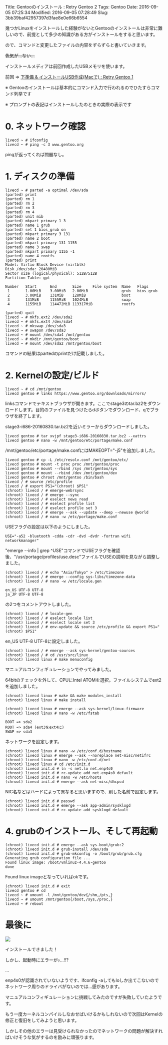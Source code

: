 Title: Gentooのインストール : Retry Gentoo 2
Tags: Gentoo
Date: 2016-09-05 07:25:34
Modified: 2016-09-05 07:28:49
Slug: 3bb39baf42957397d3fae8e0e66b6554

幾つかLinuxをインストールした経験がないとGentooのインストールは非常に難しいので、前提として多少の知識がある方がインストールをすると思います。

ので、コマンドと変更したファイルの内容をずらずらと書いていきます。

~~色気が...ない...~~

インストールメディアは前回作成したUSBメモリを使います。

前回 => [下準備 & インストールUSB作成(Macで) : Retry Gentoo 1](http://blog.muuny-blue.info/8a2d334536b2f4146af8cf46acd85110.html "下準備 & インストールUSB作成(Macで) : Retry Gentoo 1")

※ Gentooのインストールは基本的にコマンド入力で行われるのでひたすらコマンド列挙です

※ プロンプトの表記はインストールしたのときの実際の表示です

# 0. ネットワーク確認

```
livecd ~ # ifconfig
livecd ~ # ping -c 3 www.gentoo.org
```

pingが返ってくれば問題なし。

# 1. ディスクの準備

```
livecd ~ # parted -a optimal /dev/sda
(parted) print
(parted) rm 1
(parted) rm 2
(parted) rm 3
(parted) rm 4
(parted) unit mib
(parted) mkpart primary 1 3
(parted) name 1 grub
(parted) set 1 bios_grub on
(parted) mkpart primary 3 131
(parted) name 2 boot
(parted) mkpart primary 131 1155
(parted) name 3 swap
(parted) mkpart primary 1155 -1
(parted) name 4 rootfs
(parted) print
Model: Virtio Block Device (virtblk)
Disk /dev/sda: 20480MiB
Sector size (logical/physical): 512B/512B
Partition Table: gpt
  
Number   Start      End       Size     File system  Name   Flags
 1       1.00MiB    3.00MiB   2.00MiB               grub   bios_grub
 2       3.00MiB    131MiB    128MiB                boot
 3       131MiB     1155MiB   1024MiB               swap
 4       1155MiB    114472MiB 113317MiB             rootfs

(parted) quit
livecd ~ # mkfs.ext2 /dev/sda2
livecd ~ # mkfs.ext4 /dev/sda4
livecd ~ # mkswap /dev/sda3
livecd ~ # swapon /dev/sda3
livecd ~ # mount /dev/sda4 /mnt/gentoo
livecd ~ # mkdir /mnt/gentoo/boot
livecd ~ # mount /dev/sda2 /mnt/gentoo/boot
```

コマンドの結果はpartedのprintだけ記載しました。

# 2. Kernelの設定/ビルド

```
livecd ~ # cd /mnt/gentoo
livecd gentoo # links https://www.gentoo.org/downloads/mirrors/
```

linksコマンドでテキストブラウザが開きます。ここでstage3のtar.bz2をダウンロードします。目的のファイルを見つけたらdボタンでダウンロード、qでブラウザを終了します。

stage3-i686-20160830.tar.bz2を近いミラーからダウンロードしました。

```
livecd gentoo # tar xvjpf stage3-i686-20160830.tar.bz2 --xattrs
livecd gentoo # nano -w /mnt/gentoo/etc/portage/make.conf
```

/mnt/gentoo/etc/portage/make.confにはMAKEOPT="-j5"を追加しました。

```
livecd gentoo # cp -L /etc/resolv.conf /mnt/gentoo/etc/
livecd gentoo # mount -t proc proc /mnt/gentoo/proc
livecd gentoo # mount --rbind /sys /mnt/gentoo/sys
livecd gentoo # mount --rbind /dev /mnt/gentoo/dev
livecd gentoo # chroot /mnt/gentoo /bin/bash
livecd / # source /etc/profile
livecd / # export PS1="(chroot) $PS1"
(chroot) livecd / # emerge-webrsync
(chroot) livecd / # emerge --sync
(chroot) livecd / # eselect news read
(chroot) livecd / # eselect profile list
(chroot) livecd / # eselect profile set 3
(chroot) livecd / # emerge --ask --update --deep --newuse @world
(chroot) livecd / # nano -w /etc/portage/make.conf
```

USEフラグの設定は以下のようにしました。

```
USE="-a52 -bluetooth -cdda -cdr -dvd -dvdr -fortran wifi networkmanager"
```

"emerge --info | grep ^USE"コマンドでUSEフラグを確認後、"/usr/portage/profiles/use.desc"ファイルでUSEの説明を見ながら調整しました。


```
(chroot) livecd / # echo "Asia/Tokyo" > /etc/timezone
(chroot) livecd / # emerge --config sys-libs/timezone-data
(chroot) livecd / # nano -w /etc/locale.gen
```

```
en_US UTF-8 UTF-8
ja_JP UTF-8 UTF-8
```

の2つをコメントアウトしました。

```
(chroot) livecd / # locale-gen
(chroot) livecd / # eselect locale list
(chroot) livecd / # eselect locale set 3
(chroot) livecd / # env-update && source /etc/profile && export PS1="(chroot) $PS1"
```

en_US UTF-8 UTF-8に設定しました。

```
(chroot) livecd / # emerge --ask sys-kernel/gentoo-sources
(chroot) livecd / # cd /usr/src/linux
(chroot) livecd linux # make menuconfig
```

マニュアルコンフィギュレーションでやってみました。

64bitのチェックを外して、CPUにIntel ATOMを選択。ファイルシステムでext2を追加しました。

```
(chroot) livecd linux # make && make modules_install
(chroot) livecd linux # make install
```

```
(chroot) livecd linux # emerge --ask sys-kernel/linux-firmware
(chroot) livecd linux # nano -w /etc/fstab
```

```
BOOT => sda2
ROOT => sda4 (ext3をext4に)
SWAP => sda3
```

ネットワークを設定します。

```
(chroot) livecd linux # nano -w /etc/conf.d/hostname
(chroot) livecd linux # emerge --ask --noreplace net-misc/netifrc
(chroot) livecd linux # nano -w /etc/conf.d/net
(chroot) livecd linux # cd /etc/init.d
(chroot) livecd init.d # ln -s net.lo net.enp4s0
(chroot) livecd init.d # rc-update add net.enp4s0 default
(chroot) livecd init.d # nano -w /etc/hosts
(chroot) livecd init.d # emerge --ask net-misc/dhcpcd
```

NIC名などはハードによって異なると思いますので、則した名前で設定します。

```
(chroot) livecd init.d # passwd
(chroot) livecd init.d # emerge --ask app-admin/sysklogd
(chroot) livecd init.d # rc-update add sysklogd default
```

# 4. grubのインストール、そして再起動

```
(chroot) livecd init.d # emerge --ask sys-boot/grub:2
(chroot) livecd init.d # grub-install /dev/sda
(chroot) livecd init.d # grub-mkconfig -o /boot/grub/grub.cfg
Generating grub configuration file ...
Found linux image: /boot/vmlinuz-4.4.6-gentoo
done
```

Found linux imageとなっていればokです。

```
(chroot) livecd init.d # exit
livecd gentoo # cd
livecd ~ # umount -l /mnt/gentoo/dev{/shm,/pts,}
livecd ~ # umount /mnt/gentoo{/boot,/sys,/proc,}
livecd ~ # reboot
```

# 最後に

![](https://pbs.twimg.com/media/CrkOSHkUEAE7EGl.jpg)

インストールできました！

しかし、起動時にエラーがｯ...!!?

...

enp4s0が認識されていないようです、ifconfig -aしてもloしか出てこないのでネットワーク周りのドライバがないのでは...感があります。

マニュアルコンフィギュレーションに挑戦してみたのですが失敗していたようです。

もう一度カーネルコンパイルしなおせばいけるかもしれないので次回はKernelの修正と復旧をしてみようと思います。

しかしその他のエラーは見受けられなかったのでネットワークの問題が解決すればいけそうな気がするのを励みに頑張ります。